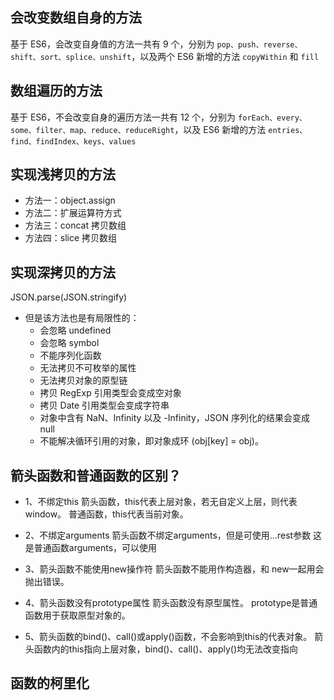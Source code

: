 ## 会改变数组自身的方法
基于 ES6，会改变自身值的方法一共有 9 个，分别为 `pop、push、reverse、shift、sort、splice、unshift`，以及两个 ES6 新增的方法 `copyWithin` 和 `fill`

## 数组遍历的方法 
基于 ES6，不会改变自身的遍历方法一共有 12 个，分别为 `forEach、every、some、filter、map、reduce、reduceRight`，以及 ES6 新增的方法 `entries、find、findIndex、keys、values`

## 实现浅拷贝的方法
- 方法一：object.assign
- 方法二：扩展运算符方式
- 方法三：concat 拷贝数组
- 方法四：slice 拷贝数组
## 实现深拷贝的方法
JSON.parse(JSON.stringify)
- 但是该方法也是有局限性的： 
  - 会忽略 undefined
  - 会忽略 symbol
  - 不能序列化函数
  - 无法拷贝不可枚举的属性
  - 无法拷贝对象的原型链
  - 拷贝 RegExp 引用类型会变成空对象
  - 拷贝 Date 引用类型会变成字符串
  - 对象中含有 NaN、Infinity 以及 -Infinity，JSON 序列化的结果会变成 null
  - 不能解决循环引用的对象，即对象成环 (obj[key] = obj)。

## 箭头函数和普通函数的区别？
- 1、不绑定this
箭头函数，this代表上层对象，若无自定义上层，则代表window。
普通函数，this代表当前对象。

- 2、不绑定arguments
箭头函数不绑定arguments，但是可使用…rest参数
这是普通函数arguments，可以使用

- 3、箭头函数不能使用new操作符
箭头函数不能用作构造器，和 new一起用会抛出错误。

- 4、箭头函数没有prototype属性
箭头函数没有原型属性。
prototype是普通函数用于获取原型对象的。

- 5、箭头函数的bind()、call()或apply()函数，不会影响到this的代表对象。
箭头函数内的this指向上层对象，bind()、call()、apply()均无法改变指向

## 函数的柯里化